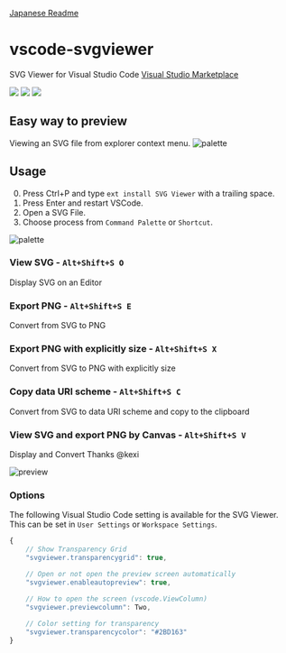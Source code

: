 [Japanese Readme](https://github.com/cssho/vscode-svgviewer/blob/master/README-ja.md)
# vscode-svgviewer
SVG Viewer for Visual Studio Code
[Visual Studio Marketplace](https://marketplace.visualstudio.com/items/cssho.vscode-svgviewer)

[![](https://vsmarketplacebadge.apphb.com/version/cssho.vscode-svgviewer.svg)](https://marketplace.visualstudio.com/items?itemName=cssho.vscode-svgviewer)
[![](https://vsmarketplacebadge.apphb.com/installs/cssho.vscode-svgviewer.svg)](https://marketplace.visualstudio.com/items?itemName=cssho.vscode-svgviewer)
[![](https://vsmarketplacebadge.apphb.com/rating/cssho.vscode-svgviewer.svg)](https://marketplace.visualstudio.com/items?itemName=cssho.vscode-svgviewer)

## Easy way to preview
Viewing an SVG file from explorer context menu.
![palette](https://github.com/cssho/vscode-svgviewer/raw/master/img/from_context.gif)

## Usage 
0. Press Ctrl+P and type `ext install SVG Viewer` with a trailing space. 
0. Press Enter and restart VSCode.
0. Open a SVG File.
0. Choose process from `Command Palette` or `Shortcut`.

![palette](https://github.com/cssho/vscode-svgviewer/raw/master/img/palette.png)

### View SVG - `Alt+Shift+S O`
Display SVG on an Editor

### Export PNG - `Alt+Shift+S E`
Convert from SVG to PNG

### Export PNG with explicitly size - `Alt+Shift+S X`
Convert from SVG to PNG with explicitly size

### Copy data URI scheme - `Alt+Shift+S C`
Convert from SVG to data URI scheme and copy to the clipboard

### View SVG and export PNG by Canvas - `Alt+Shift+S V`
Display and Convert
Thanks @kexi

![preview](https://github.com/cssho/vscode-svgviewer/raw/master/img/preview.png)

### Options
The following Visual Studio Code setting is available for the SVG Viewer.  This can be set in `User Settings` or `Workspace Settings`.

```javascript
{
    // Show Transparency Grid
    "svgviewer.transparencygrid": true,

    // Open or not open the preview screen automatically
    "svgviewer.enableautopreview": true,

    // How to open the screen (vscode.ViewColumn)
    "svgviewer.previewcolumn": Two,
    
    // Color setting for transparency
    "svgviewer.transparencycolor": "#2BD163"
}
```
